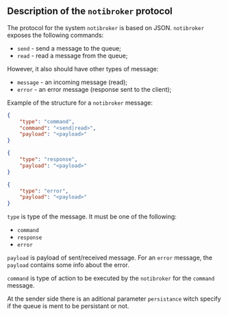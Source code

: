 ## Description of the `notibroker` protocol

The protocol for the system `notibroker` is based on JSON.
`notibroker` exposes the following commands:

- `send` - send a message to the queue;
- `read` - read a message from the queue;

However, it also should have other types of message:

- `message` - an incoming message (read);
- `error` - an error message (response sent to the client);

Example of the structure for a `notibroker` message:

```json
{
    "type": "command",
    "command": "<send|read>",
    "payload": "<payload>"
}
```
```json
{
    "type": "response",
    "payload": "<payload>"
}
```
```json
{
    "type": "error",
    "payload": "<payload>"
}
```

`type` is type of the message. It must be one of the following:
- `command`
- `response`
- `error`

`payload` is payload of sent/received message. For an `error` message, the `payload`
contains some info about the error.

`command` is type of action to be executed by the `notibroker` for the `command` message.

At the sender side there is an aditional parameter `persistance` witch specify if the queue is ment to be persistant or not.

